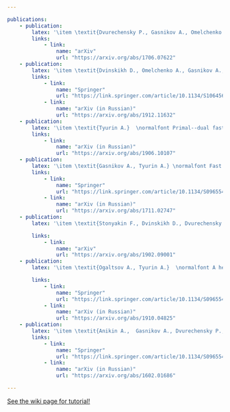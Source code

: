 ```yaml
---

publications:
    - publication:
        latex: '\item \textit{Dvurechensky P., Gasnikov A., Omelchenko A., Tyurin A.}  \normalfont A stable alternative to Sinkhorn’s algorithm for regularized optimal transport // Lecture Notes in Computer Science. 2020. V. 12095. P. 406-423.'
        links:
            - link: 
                name: "arXiv"
                url: "https://arxiv.org/abs/1706.07622"
    - publication:
        latex: '\item \textit{Dvinskikh D., Omelchenko A., Gasnikov A., Tyurin A.} \normalfont Accelerated gradient sliding for minimizing the sum of functions // Doklady Mathematics. 2020. V. 101. N. 3. P. 244-246.'
        links:
            - link: 
                name: "Springer"
                url: "https://link.springer.com/article/10.1134/S1064562420030084"
            - link: 
                name: "arXiv (in Russian)"
                url: "https://arxiv.org/abs/1912.11632"
    - publication:
        latex: '\item \textit{Tyurin A.}  \normalfont Primal--dual fast gradient method with a model // Computer Research and Modeling. 2020. V. 12, N. 2. P. 263--274. (in russian)'
        links:
            - link: 
                name: "arXiv (in Russian)"
                url: "https://arxiv.org/abs/1906.10107"
    - publication:
        latex: '\item \textit{Gasnikov A., Tyurin A.} \normalfont Fast gradient descent for convex minimization problems with an oracle producing a (delta, L)-model of function at the requested point   // Computational Mathematics and Mathematical Physics. 2019. V. 59. N. 7. P. 1085--1097. (main co-author; alphabetical order).'
        links:
            - link: 
                name: "Springer"
                url: "https://link.springer.com/article/10.1134/S0965542519070078"
            - link: 
                name: "arXiv (in Russian)"
                url: "https://arxiv.org/abs/1711.02747"
    - publication:
        latex: '\item \textit{Stonyakin F., Dvinskikh D., Dvurechensky P., Kroshnin A., Kuznetsova O., Agafonov A., Gasnikov A., Tyurin A., Uribe C., Pasechnyuk D., Artamonov S.} \normalfont Gradient methods for problems with inexact model of the objective // Lecture Notes in Computer Science. 2019. V. 11548. P. 97--114.'

        links:
            - link: 
                name: "arXiv"
                url: "https://arxiv.org/abs/1902.09001"
    - publication:
        latex: '\item \textit{Ogaltsov A., Tyurin A.}  \normalfont A heuristic adaptive fast gradient method in stochastic optimization problems // Computational Mathematics and Mathematical Physics. 2019. V. 60. N. 7. P. 1108--1115 (main co-author, alphabetical order).'

        links:
            - link: 
                name: "Springer"
                url: "https://link.springer.com/article/10.1134/S0965542520070088"
            - link: 
                name: "arXiv (in Russian)"
                url: "https://arxiv.org/abs/1910.04825"
    - publication:
        latex: '\item \textit{Anikin A.,  Gasnikov A., Dvurechensky P., Tyurin A., Chernov A.} \normalfont Dual approaches to the minimization of strongly convex functionals with a simple structure under affine constraints // Computational Mathematics and Mathematical Physics. 2017. V. 57. N. 8. P. 1262--1276.'
        links:
            - link: 
                name: "Springer"
                url: "https://link.springer.com/article/10.1134/S0965542517080048"
            - link: 
                name: "arXiv (in Russian)"
                url: "https://arxiv.org/abs/1602.01686"

---
```



[See the wiki page for tutorial!](https://github.com/hadisinaee/avicenna/wiki)